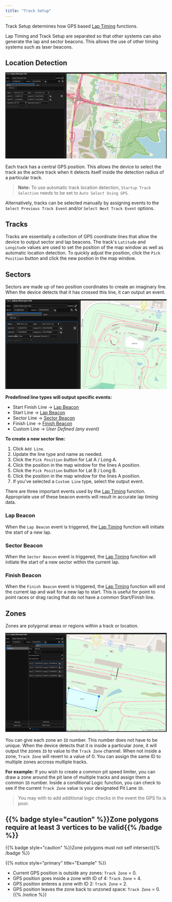 ```yaml
---
title: "Track Setup"
---
```


Track Setup determines how GPS based [Lap Timing](./lap-timing.md) functions.

Lap Timing and Track Setup are separated so that other systems can also generate the lap and sector beacons. This allows the use of other timing systems such as laser beacons.

## Location Detection
![alt text](../../../img/track-setup/location_detection.png)

Each track has a central GPS position. This allows the device to select the track as the active track when it detects itself inside the detection radius of a particular track.
> **Note:** To use automatic track location detection, `Startup Track Selection` needs to be set to `Auto Select Using GPS`.

Alternatively, tracks can be selected manually by assigning events to the `Select Previous Track Event` and/or `Select Next Track Event` options.

## Tracks
Tracks are essentially a collection of GPS coordinate lines that allow the device to output sector and lap beacons.
The track's `Latitude` and `Longitude` values are used to set the position of the map window as well as automatic location detection.
To quickly adjust the position, click the `Pick Position` button and click the new postion in the map window.

## Sectors
Sectors are made up of two position coordinates to create an imaginary line. When the device detects that it has crossed this line, it can output an event.

 ![Add New Sector](../../../img/track-setup/add_sector.gif)

**Predefined line types will output specific events:**
 - Start Finish Line → [Lap Beacon](#lap-beacon)
 - Start Line → [Lap Beacon](#lap-beacon)
 - Sector Line → [Sector Beacon](#sector-beacon)
 - Finish Line → [Finish Beacon](#finish-beacon)
 - Custom Line → *User Defined (any event)*

**To create a new sector line:**
 1. Click `Add Line`. 
 2. Update the line type and name as needed.
 3. Click the `Pick Position` button for Lat A / Long A.
 4. Click the position in the map window for the lines A position.
 5. Click the `Pick Position` button for Lat B / Long B.
 6. Click the position in the map window for the lines A position.
 7. If you've selected a `Custom Line` type, select the output event.

There are three important events used by the [Lap Timing](./lap-timing.md) function. Appropriate use of these beacon events will result in accurate lap timing data.

### Lap Beacon
When the `Lap Beacon` event is triggered, the [Lap Timing](./lap-timing.md) function will initiate the start of a new lap.

### Sector Beacon
When the `Sector Beacon` event is triggered, the [Lap Timing](./lap-timing.md) function will initiate the start of a new sector within the current lap.

### Finish Beacon
When the `Finish Beacon` event is triggered, the [Lap Timing](./lap-timing.md) function will end the current lap and wait for a new lap to start.
This is useful for point to point races or drag racing that do not have a common Start/Finish line.

## Zones
Zones are polygonal areas or regions within a track or location. 

![Add New Zone](../../../img/track-setup/add_zone.gif)

You can give each zone an `ID` number. This number does not have to be unique. When the device detects that it is inside a particular zone, it will output the zones `ID` to value to the `Track Zone` channel. When not inside a zone, `Track Zone` will revert to a value of 0. You can assign the same ID to multiple zones accross multiple tracks.

**For example:**
If you wish to create a common pit speed limiter, you can draw a zone around the pit lane of multiple tracks and assign them a common `ID` number. Inside a conditional Logic function, you can check to see if the current `Track Zone` value is your designated Pit Lane `ID`. 
> You may with to add additional logic checks in the event the GPS fix is poor.

{{% badge style="caution" %}}Zone polygons require at least 3 vertices to be valid{{% /badge %}}
 -
{{% badge style="caution" %}}Zone polygons must not self intersect{{% /badge %}}

{{% notice style="primary" title="Example" %}}
 - Current GPS position is outside any zones: `Track Zone` = 0.
 - GPS position goes inside a zone with ID of 4: `Track Zone` = 4.
 - GPS position enteres a zone with ID 2: `Track Zone` = 2.
 - GPS position leaves the zone back to unzoned space: `Track Zone` = 0.
{{% /notice %}}